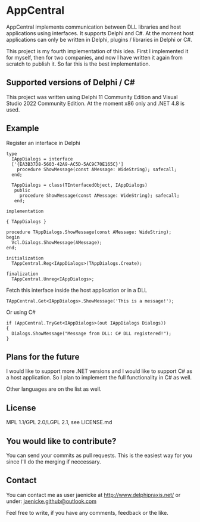 AppCentral
==========
AppCentral implements communication between DLL libraries and host applications using interfaces. It supports Delphi and C#. At the moment host applications can only be written in Delphi, plugins / libraries in Delphi or C#.

This project is my fourth implementation of this idea. First I implemented it for myself, then for two companies, and now I have written it again from scratch to publish it. So far this is the best implementation.

Supported versions of Delphi / C#
---------------------------------
This project was written using Delphi 11 Community Edition and Visual Studio 2022 Community Edition. At the moment x86 only and .NET 4.8 is used.

Example
-------
Register an interface in Delphi
```
type
  IAppDialogs = interface
  ['{EA3B37D8-5603-42A9-AC5D-5AC9C70E165C}']
    procedure ShowMessage(const AMessage: WideString); safecall;
  end;

  TAppDialogs = class(TInterfacedObject, IAppDialogs)
   public
     procedure ShowMessage(const AMessage: WideString); safecall;
   end;

implementation

{ TAppDialogs }

procedure TAppDialogs.ShowMessage(const AMessage: WideString);
begin
  Vcl.Dialogs.ShowMessage(AMessage);
end;

initialization
  TAppCentral.Reg<IAppDialogs>(TAppDialogs.Create);

finalization
  TAppCentral.Unreg<IAppDialogs>;
```
Fetch this interface inside the host application or in a DLL
```
TAppCentral.Get<IAppDialogs>.ShowMessage('This is a message!');
```
Or using C#
```
if (AppCentral.TryGet<IAppDialogs>(out IAppDialogs Dialogs))
{
  Dialogs.ShowMessage("Message from DLL: C# DLL registered!");
}
```

Plans for the future
--------------------
I would like to support more .NET versions and I would like to support C# as a host application. So I plan to implement the full functionality in C# as well.

Other languages are on the list as well.

License
-------
MPL 1.1/GPL 2.0/LGPL 2.1, see LICENSE.md

You would like to contribute?
-----------------------------
You can send your commits as pull requests. This is the easiest way for you since I'll do
the merging if neccessary.

Contact
-------
You can contact me as user jaenicke at http://www.delphipraxis.net/ or under:
jaenicke.github@outlook.com

Feel free to write, if you have any comments, feedback or the like.